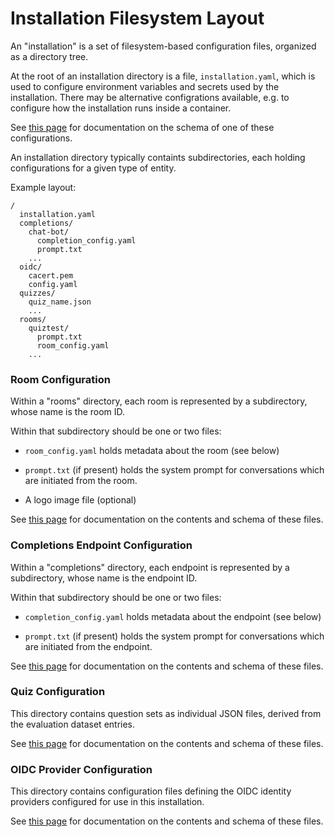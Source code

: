 # Installation Filesystem Layout

An "installation" is a set of filesystem-based configuration files, organized
as a directory tree.

At the root of an installation directory is a file, `installation.yaml`, which
is used to configure environment variables and secrets used by the
installation.  There may be alternative configrations available, e.g. to
configure how the installation runs inside a container.

See [this page](installation.md) for
documentation on the schema of one of these configurations.

An installation directory typically containts subdirectories, each holding
configurations for a given type of entity.

Example layout:

```
/
  installation.yaml
  completions/
    chat-bot/
      completion_config.yaml
      prompt.txt
    ...
  oidc/
    cacert.pem
    config.yaml
  quizzes/
    quiz_name.json
    ...
  rooms/
    quiztest/
      prompt.txt
      room_config.yaml
    ...
```

### Room Configuration

Within a "rooms" directory, each room is represented by a subdirectory,
whose name is the room ID.

Within that subdirectory should be one or two files:

- `room_config.yaml` holds metadata about the room (see below)

- `prompt.txt` (if present) holds the system prompt for conversations
  which are initiated from the room.

- A logo image file (optional)

See [this page](rooms.md) for documentation on the contents and
schema of these files.

### Completions Endpoint Configuration

Within a "completions" directory, each endpoint is represented by a
subdirectory, whose name is the endpoint ID.

Within that subdirectory should be one or two files:

- `completion_config.yaml` holds metadata about the endpoint (see below)

- `prompt.txt` (if present) holds the system prompt for conversations
  which are initiated from the endpoint.

See [this page](completions.md) for documentation on the contents and
schema of these files.


### Quiz Configuration

This directory contains question sets as individual JSON files, derived
from the evaluation dataset entries.

See [this page](quizzes.md) for documentation on the contents
and schema of these files.

### OIDC Provider Configuration

This directory contains configuration files defining the OIDC identity
providers configured for use in this installation.

See [this page](oidc_providers.md) for documentation on the contents and
schema of these files.

